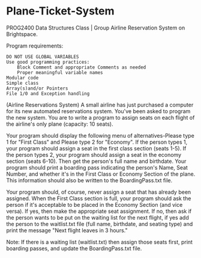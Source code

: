﻿# Plane-Ticket-System

PROG2400 Data Structures Class | Group Airline Reservation System on Brightspace.

Program requirements:

    DO NOT USE GLOBAL VARIABLES
    Use good programming practices:
        Block Comment and appropriate Comments as needed
        Proper meaningful variable names
    Modular code
    Simple class
    Array(s)and/or Pointers
    File 1/0 and Exception handling

 
(Airline Reservations System) 
A small airline has just purchased a computer for its new automated reservations system. You've been asked to program the new system. 
You are to write a program to assign seats on each flight of the airline's only plane (capacity: 10 seats).

 
Your program should display the following menu of alternatives-Please type 1 for "First Class" and Please type 2 for "Economy".
If the person types 1, your program should assign a seat in the first class section (seats 1-5).
If the person types 2, your program should assign a seat in the economy section (seats 6-10).
Then get the person's full name and birthdate.
Your program should print a boarding pass indicating the person's Name, Seat Number, and whether it's in the First Class or Economy Section of the plane.
This information should also be written to the BoardingPass.txt file.


Your program should, of course, never assign a seat that has already been assigned.
When the First Class section is full, your program should ask the person if it's acceptable to be placed in the Economy Section (and vice versa).
If yes, then make the appropriate seat assignment.
If no, then ask if the person wants to be put on the waiting list for the next flight, if yes add the person to the waitlist.txt file (full name, birthdate, and seating type) and print the message "Next flight leaves in 3 hours."

Note: If there is a waiting list (waitlist.txt) then assign those seats first, print boarding passes, and update the BoardingPass.txt file.
